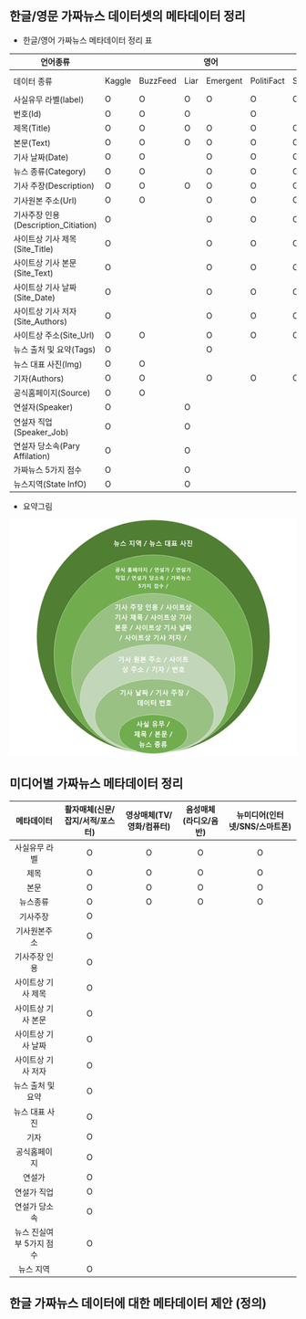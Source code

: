## 한글/영문 가짜뉴스 데이터셋의 메타데이터 정리

* 한글/영어 가짜뉴스 메타데이터 정리 표

<table>
       <thead>
           <tr>
               <th>언어종류</th>
               <th colspan=6>영어</th>         
               <th>한글</th>               
           </tr>
       </thead>
       <tbody>
           <tr>
               <td>데이터 종류</td>
               <td>Kaggle</td>
             <td>BuzzFeed</td>
             <td>Liar</td>
             <td>Emergent</td>
             <td>PolitiFact</td>
             <td>Snope</td>    
             <td>SNU FactCheck</td>
          </tr>
         <tr>
               <td>사실유무 라벨(label)</td>
               <td>O</td>
             <td>O</td>
             <td>O</td>
             <td>O</td>
             <td>O</td>
             <td>O</td>    
             <td>O</td>
          </tr>
         <tr>
               <td>번호(Id)</td>
                 <td>O</td>
             <td>O</td>
             <td>O</td>
             <td></td>
             <td>O</td>    
             <td></td>  
             <td>O</td>           
          </tr>
         <tr>
               <td>제목(Title)</td>
                <td>O</td>
             <td>O</td>
             <td>O</td>
             <td>O</td>
             <td>O</td>
             <td>O</td>    
             <td>O</td>
          </tr>
         <tr>
               <td>본문(Text)</td>
                 <td>O</td>
             <td>O</td>
             <td>O</td>
             <td>O</td>
             <td>O</td>
             <td>O</td>    
             <td>O</td>
          </tr>
         <tr>
           <td>기사 날짜(Date)</td>
           <td>O</td>
           <td>O</td>
           <td></td>
           <td>O</td>
           <td>O</td>  
           <td>O</td>
           <td>O</td>
          </tr>
         <tr>
           <td>뉴스 종류(Category)</td>
           <td>O</td>
           <td>O</td>
           <td></td>
           <td>O</td>
           <td>O</td>  
           <td>O</td>
           <td></td>
          </tr>
         <tr>
           <td>기사 주장(Description)</td>
           <td>O</td>
           <td>O</td>
           <td>O</td>
           <td>O</td>
           <td>O</td>  
           <td>O</td>
           <td></td>
          </tr>
          </tr>
         <tr>
             <td>기사원본 주소(Url)</td>
           <td>O</td>
           <td>O</td>
           <td></td>
           <td>O</td>
           <td>O</td>  
           <td>O</td>
           <td></td>        
          </tr>
         <tr>
          <td>기사주장 인용(Description_Citiation)</td>
           <td>O</td>
           <td></td>
           <td></td>
           <td>O</td>
           <td>O</td>  
           <td>O</td>
           <td></td>        
          </tr>
          <tr>
             <td>사이트상 기사 제목(Site_Title)</td>
             <td>O</td>
             <td></td>
             <td></td>
             <td>O</td>
             <td>O</td>
             <td>O</td>    
             <td></td>
          </tr>
         <tr>
             <td>사이트상 기사 본문(Site_Text)</td>
             <td>O</td>
             <td></td>
             <td></td>
             <td>O</td>
             <td>O</td>
             <td>O</td>    
             <td></td>
          </tr>
         <tr>
             <td>사이트상 기사 날짜(Site_Date)</td>
             <td>O</td>
             <td></td>
             <td></td>
             <td>O</td>
             <td>O</td>
             <td>O</td>    
             <td></td>
          </tr>
         <tr>
             <td>사이트상 기사 저자(Site_Authors)</td>
             <td>O</td>
             <td></td>
             <td></td>
             <td>O</td>
             <td>O</td>
             <td>O</td>    
             <td></td>
          </tr>
         <tr>
             <td>사이트상 주소(Site_Url)</td>
             <td>O</td>
             <td>O</td>
             <td></td>
             <td>O</td>
             <td>O</td>
             <td>O</td>    
             <td></td>
          </tr>
         <tr>
             <td>뉴스 출처 및 요약(Tags)</td>
             <td>O</td>
             <td></td>
             <td></td>
             <td>O</td>
             <td></td>
             <td></td>    
             <td></td>
          </tr>
           <tr>
             <td>뉴스 대표 사진(Img)</td>
             <td>O</td>
             <td>O</td>
             <td></td>
             <td></td>
             <td></td>
             <td></td>    
             <td></td>
          </tr>         
           <tr>
             <td>기자(Authors)</td>
             <td>O</td>
             <td>O</td>
             <td></td>
             <td>O</td>
             <td>O</td>
             <td>O</td>    
             <td></td>
          </tr>         
           <tr>
             <td>공식홈페이지(Source)</td>
             <td>O</td>
             <td>O</td>
             <td></td>
             <td></td>
             <td></td>
             <td></td>    
             <td>O</td>
          </tr>         
           <tr>
             <td>연설자(Speaker)</td>
             <td>O</td>
             <td></td>
             <td>O</td>
             <td></td>
             <td></td>
             <td></td>    
             <td>O</td>
          </tr>
          <tr>
             <td>연설자 직업(Speaker_Job)</td>
             <td>O</td>
             <td></td>
             <td>O</td>
             <td></td>
             <td></td>
             <td></td>    
             <td>O</td>
          </tr>
            <tr>
             <td>연설자 당소속(Pary Affilation)</td>
             <td>O</td>
             <td></td>
             <td>O</td>
             <td></td>
             <td></td>
             <td></td>    
             <td>O</td>
          </tr>   
          <tr>
             <td>가짜뉴스 5가지 점수</td>
             <td>O</td>
             <td></td>
             <td>O</td>
             <td></td>
             <td></td>
             <td></td>    
             <td>O</td>
          </tr>    
          <tr>
             <td>뉴스지역(State InfO)</td>
             <td>O</td>
             <td></td>
             <td>O</td>
             <td></td>
             <td></td>
             <td></td>    
             <td></td>
          </tr>   
         </tbody>
  </table>

 * 요약그림
 
![사진1](https://github.com/MDPJW/FakeNews/blob/master/image/image3.png)   


## 미디어별 가짜뉴스 메타데이터 정리
|메타데이터|활자매체(신문/잡지/서적/포스터)|영상매체(TV/영화/컴퓨터)|음성매체(라디오/음반)|뉴미디어(인터넷/SNS/스마트폰)|
|:----:|:----:|:--------:|:--------:|:--------:|
|사실유무 라벨|O|O|O|O|
|제목|O|O|O|O|
|본문|O|O|O|O|
|뉴스종류|O|O|O|O|
|기사주장|O|||
|기사원본주소|O|||
|기사주장 인용|O|||
|사이트상 기사 제목|O|||
|사이트상 기사 본문|O|||
|사이트상 기사 날짜|O |||
|사이트상 기사 저자|O |||
|뉴스 출처 및 요약|O |||
|뉴스 대표 사진|O |||
|기자|O|||
|공식홈페이지|O|||
|연설가|O|||
|연설가 직업|O|||
|연설가 당소속|O|||
|뉴스 진실여부 5가지 점수|O|||
|뉴스 지역|O|||

## 한글 가짜뉴스 데이터에 대한 메타데이터 제안 (정의)



